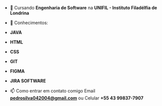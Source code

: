 

- 🌱 Cursando **Engenharia de Software** na **UNIFIL - Instituto Filadélfia de Londrina**

- 🧠 Conhecimentos:
- **JAVA**
- **HTML**
- **CSS**
- **GIT**
- **FIGMA**
- **JIRA SOFTWARE**

- 📫 Como entrar em contato comigo Email **pedrosilva042004@gmail.com** ou Celular **+55 43 99837-7907**

